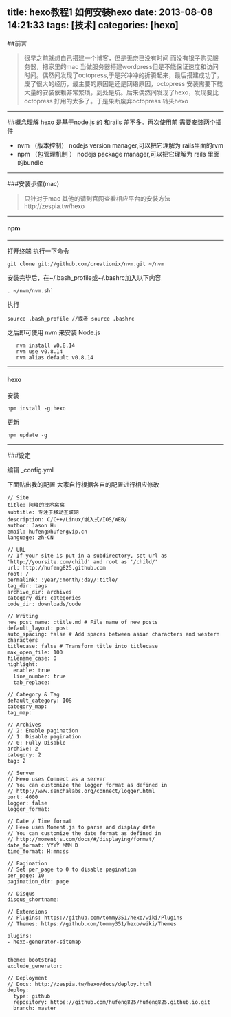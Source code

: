 title: hexo教程1 如何安装hexo
date: 2013-08-08 14:21:33
tags: [技术]
categories: [hexo]
---
<!--more-->
##前言
>很早之前就想自己搭建一个博客，但是无奈已没有时间 而没有银子购买服务器，把家里的mac 当做服务器搭建wordpress但是不能保证速度和访问时间。偶然间发现了octopress,于是兴冲冲的折腾起来，最后搭建成功了，废了很大的经历，最主要的原因是还是网络原因，octopress 安装需要下载大量的安装依赖非常繁琐，到处是坑。后来偶然间发现了hexo，发现要比octopress 好用的太多了。于是果断废弃octopress 转头hexo

***

##概念理解
hexo 是基于node.js 的 和rails 差不多。再次使用前 需要安装两个插件

 *   nvm （版本控制）
     nodejs version manager,可以把它理解为 rails里面的rvm  
 *   npm （包管理机制 ）
 	 nodejs package manager,可以把它理解为 rails 里面的bundle 
     
- - -
###安装步骤(mac)
>只针对于mac 其他的请到官网查看相应平台的安装方法http://zespia.tw/hexo 

***
#### npm
***
打开终端 执行一下命令

```
git clone git://github.com/creationix/nvm.git ~/nvm
```
安装完毕后，在~/.bash_profile或~/.bashrc加入以下内容

```
. ~/nvm/nvm.sh`
```
执行

```
source .bash_profile //或者 source .bashrc
```
之后即可使用 nvm 来安装 Node.js

```
   nvm install v0.8.14
   nvm use v0.8.14
   nvm alias default v0.8.14 
```
***
#### hexo
安装

```
npm install -g hexo
```
更新

```
npm update -g 
```
***

###设定

编辑 _config.yml

下面贴出我的配置 大家自行根据各自的配置进行相应修改


	// Site
	title: 阿峰的技术窝窝
	subtitle: 专注于移动互联网
	description: C/C++/Linux/嵌入式/IOS/WEB/
	author: Jason Hu
	email: hufeng@hufengvip.cn
	language: zh-CN

	// URL
	// If your site is put in a subdirectory, set url as 'http://yoursite.com/child' and root as '/child/'
	url: http://hufeng825.github.com
	root: /
	permalink: :year/:month/:day/:title/
	tag_dir: tags
	archive_dir: archives
	category_dir: categories
	code_dir: downloads/code

	// Writing
	new_post_name: :title.md # File name of new posts
	default_layout: post
	auto_spacing: false # Add spaces between asian characters and western characters
	titlecase: false # Transform title into titlecase
	max_open_file: 100
	filename_case: 0
	highlight:
	  enable: true
	  line_number: true
	  tab_replace:

	// Category & Tag
	default_category: IOS
	category_map:
	tag_map:

	// Archives
	// 2: Enable pagination
	// 1: Disable pagination
	// 0: Fully Disable
	archive: 2
	category: 2
	tag: 2

	// Server
	// Hexo uses Connect as a server
	// You can customize the logger format as defined in
	// http://www.senchalabs.org/connect/logger.html
	port: 4000
	logger: false
	logger_format:

	// Date / Time format
	// Hexo uses Moment.js to parse and display date
	// You can customize the date format as defined in
	// http://momentjs.com/docs/#/displaying/format/
	date_format: YYYY MMM D
	time_format: H:mm:ss

	// Pagination
	// Set per_page to 0 to disable pagination
	per_page: 10
	pagination_dir: page

	// Disqus
	disqus_shortname:

	// Extensions
	// Plugins: https://github.com/tommy351/hexo/wiki/Plugins
	// Themes: https://github.com/tommy351/hexo/wiki/Themes

	plugins:
	- hexo-generator-sitemap


	theme: bootstrap
	exclude_generator:

	// Deployment
	// Docs: http://zespia.tw/hexo/docs/deploy.html
	deploy: 
	  type: github
	  repository: https://github.com/hufeng825/hufeng825.github.io.git
	  branch: master
 